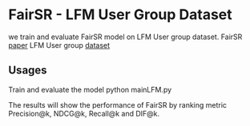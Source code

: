 # FairSR - LFM User Group Dataset
we train and evaluate FairSR model on LFM User group dataset.
FairSR [paper](https://arxiv.org/pdf/2205.00313.pdf)
LFM User group [dataset](https://zenodo.org/record/3475975#.Y3fmMctBxBZ)

Usages
------
Train and evaluate the model
    python mainLFM.py 

The results will show the performance of FairSR by ranking metric Precision@k, NDCG@k, Recall@k and DIF@k.

